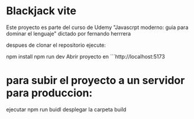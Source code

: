 # Blackjack vite

Este proyecto es parte del curso de Udemy "Javascrpt moderno: guia para dominar el lenguaje" dictado por fernando herrrera

despues de clonar el repositorio ejecute:

npm install
npm run dev
Abrir proyecto en ```http://localhost:5173

# para subir el proyecto a un servidor para produccion:

ejecutar npm run buidl
desplegar la carpeta build